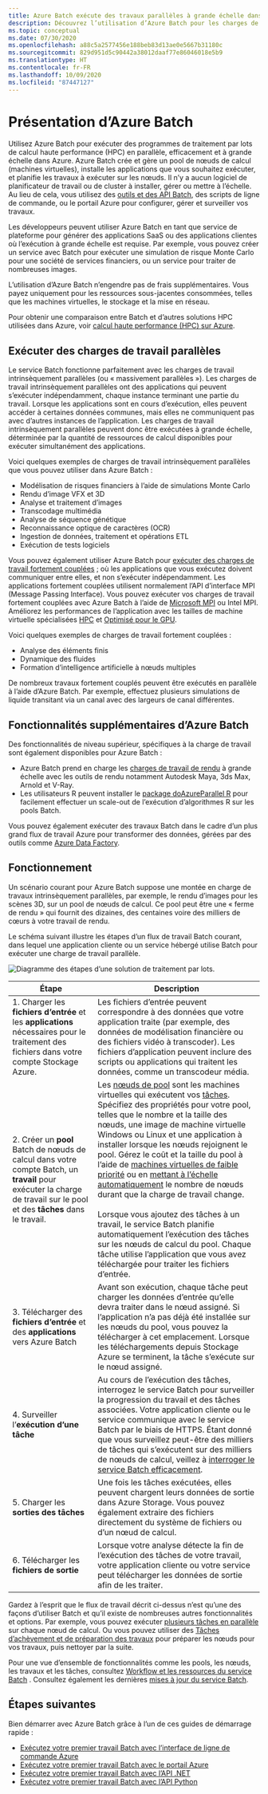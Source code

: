 ```yaml
---
title: Azure Batch exécute des travaux parallèles à grande échelle dans le cloud
description: Découvrez l’utilisation d’Azure Batch pour les charges de travail HPC et parallèles à grande échelle
ms.topic: conceptual
ms.date: 07/30/2020
ms.openlocfilehash: a88c5a2577456e188beb83d13ae0e5667b31180c
ms.sourcegitcommit: 829d951d5c90442a38012daaf77e86046018e5b9
ms.translationtype: HT
ms.contentlocale: fr-FR
ms.lasthandoff: 10/09/2020
ms.locfileid: "87447127"
---
```

# <a name="what-is-azure-batch"></a>Présentation d’Azure Batch

Utilisez Azure Batch pour exécuter des programmes de traitement par lots de calcul haute performance (HPC) en parallèle, efficacement et à grande échelle dans Azure. Azure Batch crée et gère un pool de nœuds de calcul (machines virtuelles), installe les applications que vous souhaitez exécuter, et planifie les travaux à exécuter sur les nœuds. Il n’y a aucun logiciel de planificateur de travail ou de cluster à installer, gérer ou mettre à l’échelle. Au lieu de cela, vous utilisez des [outils et des API Batch](batch-apis-tools.md), des scripts de ligne de commande, ou le portail Azure pour configurer, gérer et surveiller vos travaux.

Les développeurs peuvent utiliser Azure Batch en tant que service de plateforme pour générer des applications SaaS ou des applications clientes où l’exécution à grande échelle est requise. Par exemple, vous pouvez créer un service avec Batch pour exécuter une simulation de risque Monte Carlo pour une société de services financiers, ou un service pour traiter de nombreuses images.

L’utilisation d’Azure Batch n’engendre pas de frais supplémentaires. Vous payez uniquement pour les ressources sous-jacentes consommées, telles que les machines virtuelles, le stockage et la mise en réseau.

Pour obtenir une comparaison entre Batch et d’autres solutions HPC utilisées dans Azure, voir [calcul haute performance (HPC) sur Azure](/azure/architecture/topics/high-performance-computing/).

## <a name="run-parallel-workloads"></a>Exécuter des charges de travail parallèles

Le service Batch fonctionne parfaitement avec les charges de travail intrinsèquement parallèles (ou « massivement parallèles »). Les charges de travail intrinsèquement parallèles ont des applications qui peuvent s’exécuter indépendamment, chaque instance terminant une partie du travail. Lorsque les applications sont en cours d’exécution, elles peuvent accéder à certaines données communes, mais elles ne communiquent pas avec d’autres instances de l’application. Les charges de travail intrinsèquement parallèles peuvent donc être exécutées à grande échelle, déterminée par la quantité de ressources de calcul disponibles pour exécuter simultanément des applications.

Voici quelques exemples de charges de travail intrinsèquement parallèles que vous pouvez utiliser dans Azure Batch :

- Modélisation de risques financiers à l’aide de simulations Monte Carlo
- Rendu d’image VFX et 3D
- Analyse et traitement d’images
- Transcodage multimédia
- Analyse de séquence génétique
- Reconnaissance optique de caractères (OCR)
- Ingestion de données, traitement et opérations ETL
- Exécution de tests logiciels

Vous pouvez également utiliser Azure Batch pour [exécuter des charges de travail fortement couplées](batch-mpi.md) ; où les applications que vous exécutez doivent communiquer entre elles, et non s’exécuter indépendamment. Les applications fortement couplées utilisent normalement l’API d’interface MPI (Message Passing Interface). Vous pouvez exécuter vos charges de travail fortement couplées avec Azure Batch à l’aide de [Microsoft MPI](/message-passing-interface/microsoft-mpi) ou Intel MPI. Améliorez les performances de l’application avec les tailles de machine virtuelle spécialisées [HPC](../virtual-machines/sizes-hpc.md) et [Optimisé pour le GPU](../virtual-machines/sizes-gpu.md).

Voici quelques exemples de charges de travail fortement couplées :

- Analyse des éléments finis
- Dynamique des fluides
- Formation d’intelligence artificielle à nœuds multiples

De nombreux travaux fortement couplés peuvent être exécutés en parallèle à l’aide d’Azure Batch. Par exemple, effectuez plusieurs simulations de liquide transitant via un canal avec des largeurs de canal différentes.

## <a name="additional-batch-capabilities"></a>Fonctionnalités supplémentaires d’Azure Batch

Des fonctionnalités de niveau supérieur, spécifiques à la charge de travail sont également disponibles pour Azure Batch :

- Azure Batch prend en charge les [charges de travail de rendu](batch-rendering-service.md) à grande échelle avec les outils de rendu notamment Autodesk Maya, 3ds Max, Arnold et V-Ray. 
- Les utilisateurs R peuvent installer le [package doAzureParallel R](https://github.com/Azure/doAzureParallel) pour facilement effectuer un scale-out de l’exécution d’algorithmes R sur les pools Batch.

Vous pouvez également exécuter des travaux Batch dans le cadre d’un plus grand flux de travail Azure pour transformer des données, gérées par des outils comme [Azure Data Factory](../data-factory/transform-data-using-dotnet-custom-activity.md).

## <a name="how-it-works"></a>Fonctionnement

Un scénario courant pour Azure Batch suppose une montée en charge de travaux intrinsèquement parallèles, par exemple, le rendu d’images pour les scènes 3D, sur un pool de nœuds de calcul. Ce pool peut être une « ferme de rendu » qui fournit des dizaines, des centaines voire des milliers de cœurs à votre travail de rendu.

Le schéma suivant illustre les étapes d’un flux de travail Batch courant, dans lequel une application cliente ou un service hébergé utilise Batch pour exécuter une charge de travail parallèle.

![Diagramme des étapes d’une solution de traitement par lots.](./media/batch-technical-overview/tech_overview_03.png)

|Étape  |Description  |
|---------|---------|
|1.  Charger les **fichiers d’entrée** et les **applications** nécessaires pour le traitement des fichiers dans votre compte Stockage Azure.     |Les fichiers d’entrée peuvent correspondre à des données que votre application traite (par exemple, des données de modélisation financière ou des fichiers vidéo à transcoder). Les fichiers d’application peuvent inclure des scripts ou applications qui traitent les données, comme un transcodeur média.|
|2.  Créer un **pool** Batch de nœuds de calcul dans votre compte Batch, un **travail** pour exécuter la charge de travail sur le pool et des **tâches** dans le travail.     | Les [nœuds de pool](nodes-and-pools.md) sont les machines virtuelles qui exécutent vos [tâches](jobs-and-tasks.md). Spécifiez des propriétés pour votre pool, telles que le nombre et la taille des nœuds, une image de machine virtuelle Windows ou Linux et une application à installer lorsque les nœuds rejoignent le pool. Gérez le coût et la taille du pool à l’aide de [machines virtuelles de faible priorité](batch-low-pri-vms.md) ou en [mettant à l’échelle automatiquement](batch-automatic-scaling.md) le nombre de nœuds durant que la charge de travail change. <br/><br/>Lorsque vous ajoutez des tâches à un travail, le service Batch planifie automatiquement l’exécution des tâches sur les nœuds de calcul du pool. Chaque tâche utilise l’application que vous avez téléchargée pour traiter les fichiers d’entrée. |
|3.  Télécharger des **fichiers d’entrée** et des **applications** vers Azure Batch     |Avant son exécution, chaque tâche peut charger les données d’entrée qu’elle devra traiter dans le nœud assigné. Si l’application n’a pas déjà été installée sur les nœuds du pool, vous pouvez la télécharger à cet emplacement. Lorsque les téléchargements depuis Stockage Azure se terminent, la tâche s’exécute sur le nœud assigné.|
|4.  Surveiller l’**exécution d’une tâche**     |Au cours de l’exécution des tâches, interrogez le service Batch pour surveiller la progression du travail et des tâches associées. Votre application cliente ou le service communique avec le service Batch par le biais de HTTPS. Étant donné que vous surveillez peut-être des milliers de tâches qui s’exécutent sur des milliers de nœuds de calcul, veillez à [interroger le service Batch efficacement](batch-efficient-list-queries.md).|
|5.  Charger les **sorties des tâches**     |Une fois les tâches exécutées, elles peuvent chargent leurs données de sortie dans Azure Storage. Vous pouvez également extraire des fichiers directement du système de fichiers ou d’un nœud de calcul.|
|6.  Télécharger les **fichiers de sortie**     |Lorsque votre analyse détecte la fin de l’exécution des tâches de votre travail, votre application cliente ou votre service peut télécharger les données de sortie afin de les traiter.|

Gardez à l’esprit que le flux de travail décrit ci-dessus n’est qu’une des façons d’utiliser Batch et qu’il existe de nombreuses autres fonctionnalités et options. Par exemple, vous pouvez exécuter [plusieurs tâches en parallèle](batch-parallel-node-tasks.md) sur chaque nœud de calcul. Ou vous pouvez utiliser des [Tâches d’achèvement et de préparation des travaux](batch-job-prep-release.md) pour préparer les nœuds pour vos travaux, puis nettoyer par la suite.

Pour une vue d’ensemble de fonctionnalités comme les pools, les nœuds, les travaux et les tâches, consultez [Workflow et les ressources du service Batch](batch-service-workflow-features.md) . Consultez également les dernières [mises à jour du service Batch](https://azure.microsoft.com/updates/?product=batch).

## <a name="next-steps"></a>Étapes suivantes

Bien démarrer avec Azure Batch grâce à l’un de ces guides de démarrage rapide :
- [Exécutez votre premier travail Batch avec l’interface de ligne de commande Azure](quick-create-cli.md)
- [Exécutez votre premier travail Batch avec le portail Azure](quick-create-portal.md)
- [Exécutez votre premier travail Batch avec l’API .NET](quick-run-dotnet.md)
- [Exécutez votre premier travail Batch avec l’API Python](quick-run-python.md)
